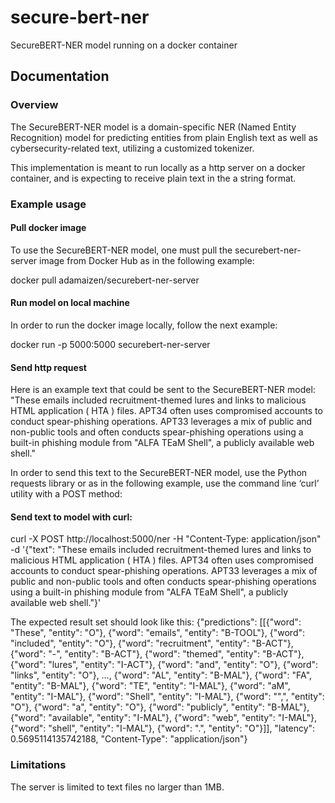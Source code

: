 # secure-bert-ner
SecureBERT-NER model running on a docker container

## Documentation

### Overview
The SecureBERT-NER model is a domain-specific NER (Named Entity Recognition) model for predicting entities from plain English text as well as cybersecurity-related text, utilizing a customized tokenizer.

This implementation is meant to run locally as a http server on a docker container, and is expecting to receive plain text in the a string format.

### Example usage

#### Pull docker image
To use the SecureBERT-NER model, one must pull the securebert-ner-server image from Docker Hub as in the following example:

docker pull adamaizen/securebert-ner-server


#### Run model on local machine
In order to run the docker image locally, follow the next example:

docker run -p 5000:5000 securebert-ner-server


#### Send http request
Here is an example text that could be sent to the SecureBERT-NER model:
"These emails included recruitment-themed lures and links to malicious HTML application ( HTA ) files. APT34 often uses compromised accounts to conduct spear-phishing operations. APT33 leverages a mix of public and non-public tools and often conducts spear-phishing operations using a built-in phishing module from \"ALFA TEaM Shell\", a publicly available web shell." 

In order to send this text to the SecureBERT-NER model, use the Python requests library or as in the following example, use the command line ‘curl’ utility with a POST method:


#### Send text to model with curl:
curl -X POST http://localhost:5000/ner -H "Content-Type: application/json" -d '{"text": "These emails included recruitment-themed lures and links to malicious HTML application ( HTA ) files. APT34 often uses compromised accounts to conduct spear-phishing operations. APT33 leverages a mix of public and non-public tools and often conducts spear-phishing operations using a built-in phishing module from \"ALFA TEaM Shell\", a publicly available web shell."}'

The expected result set should look like this:
{"predictions": [[{"word": "These", "entity": "O"}, {"word": "emails", "entity": "B-TOOL"}, {"word": "included", "entity": "O"}, {"word": "recruitment", "entity": "B-ACT"}, {"word": "-", "entity": "B-ACT"}, {"word": "themed", "entity": "B-ACT"}, {"word": "lures", "entity": "I-ACT"}, {"word": "and", "entity": "O"}, {"word": "links", "entity": "O"}, 
…, 
{"word": "AL", "entity": "B-MAL"}, {"word": "FA", "entity": "B-MAL"}, {"word": "TE", "entity": "I-MAL"}, {"word": "aM", "entity": "I-MAL"}, {"word": "Shell", "entity": "I-MAL"}, {"word": "\",", "entity": "O"}, {"word": "a", "entity": "O"}, {"word": "publicly", "entity": "B-MAL"}, {"word": "available", "entity": "I-MAL"}, {"word": "web", "entity": "I-MAL"}, {"word": "shell", "entity": "I-MAL"}, {"word": ".", "entity": "O"}]], "latency": 0.5695114135742188, "Content-Type": "application/json"}


### Limitations
The server is limited to text files no larger than 1MB.

